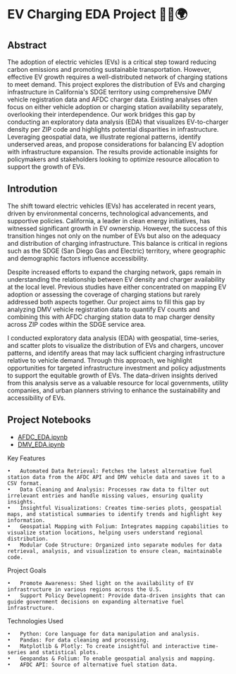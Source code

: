 # EV Charging EDA Project 🚗🔋🌍

## Abstract

The adoption of electric vehicles (EVs) is a critical step toward reducing carbon emissions and promoting sustainable transportation. However, effective EV growth requires a well-distributed network of charging stations to meet demand. This project explores the distribution of EVs and charging infrastructure in California's SDGE territory using comprehensive DMV vehicle registration data and AFDC charger data. Existing analyses often focus on either vehicle adoption or charging station availability separately, overlooking their interdependence. Our work bridges this gap by conducting an exploratory data analysis (EDA) that visualizes EV-to-charger density per ZIP code and highlights potential disparities in infrastructure. Leveraging geospatial data, we illustrate regional patterns, identify underserved areas, and propose considerations for balancing EV adoption with infrastructure expansion. The results provide actionable insights for policymakers and stakeholders looking to optimize resource allocation to support the growth of EVs.

## Introdution

The shift toward electric vehicles (EVs) has accelerated in recent years, driven by environmental concerns, technological advancements, and supportive policies. California, a leader in clean energy initiatives, has witnessed significant growth in EV ownership. However, the success of this transition hinges not only on the number of EVs but also on the adequacy and distribution of charging infrastructure. This balance is critical in regions such as the SDGE (San Diego Gas and Electric) territory, where geographic and demographic factors influence accessibility.

Despite increased efforts to expand the charging network, gaps remain in understanding the relationship between EV density and charger availability at the local level. Previous studies have either concentrated on mapping EV adoption or assessing the coverage of charging stations but rarely addressed both aspects together. Our project aims to fill this gap by analyzing DMV vehicle registration data to quantify EV counts and combining this with AFDC charging station data to map charger density across ZIP codes within the SDGE service area.

I conducted exploratory data analysis (EDA) with geospatial, time-series, and scatter plots to visualize the distribution of EVs and chargers, uncover patterns, and identify areas that may lack sufficient charging infrastructure relative to vehicle demand. Through this approach, we highlight opportunities for targeted infrastructure investment and policy adjustments to support the equitable growth of EVs. The data-driven insights derived from this analysis serve as a valuable resource for local governments, utility companies, and urban planners striving to enhance the sustainability and accessibility of EVs.

## Project Notebooks
- [AFDC_EDA.ipynb](./AFDC_EDA.ipynb)
- [DMV_EDA.ipynb](./DMV_EDA.ipynb)



Key Features

	•	Automated Data Retrieval: Fetches the latest alternative fuel station data from the AFDC API and DMV vehicle data and saves it to a CSV format.
	•	Data Cleaning and Analysis: Processes raw data to filter out irrelevant entries and handle missing values, ensuring quality insights.
	•	Insightful Visualizations: Creates time-series plots, geospatial maps, and statistical summaries to identify trends and highlight key information.
	•	Geospatial Mapping with Folium: Integrates mapping capabilities to visualize station locations, helping users understand regional distribution.
	•	Modular Code Structure: Organized into separate modules for data retrieval, analysis, and visualization to ensure clean, maintainable code.

Project Goals

	•	Promote Awareness: Shed light on the availability of EV infrastructure in various regions across the U.S.
	•	Support Policy Development: Provide data-driven insights that can guide government decisions on expanding alternative fuel infrastructure.

Technologies Used

	•	Python: Core language for data manipulation and analysis.
	•	Pandas: For data cleaning and processing.
	•	Matplotlib & Plotly: To create insightful and interactive time-series and statistical plots.
	•	Geopandas & Folium: To enable geospatial analysis and mapping.
	•	AFDC API: Source of alternative fuel station data.



